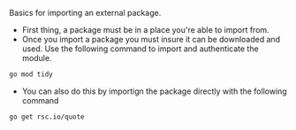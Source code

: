 Basics for importing an external package.

- First thing, a package must be in a place you're able to import from.
- Once you import a package you must insure it can be downloaded and used. Use the following command to import and authenticate the module.
```bash
go mod tidy
```
-   You can also do this by importign the package directly with the following command
```bash
go get rsc.io/quote
```
